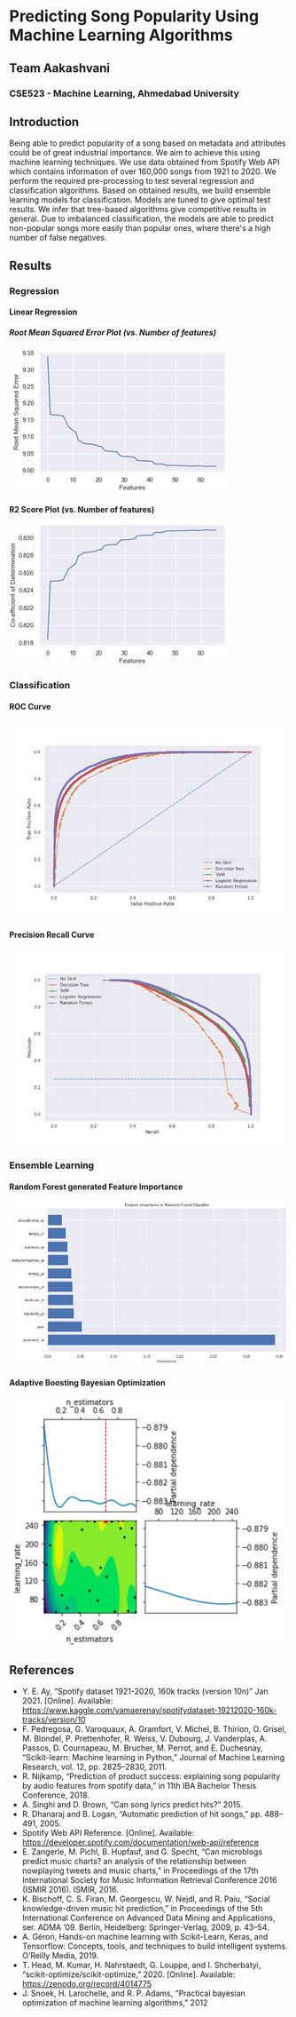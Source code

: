 # Predicting Song Popularity Using Machine Learning Algorithms
## Team Aakashvani
### CSE523 - Machine Learning, Ahmedabad University

## Introduction
Being able to predict popularity of a song based on metadata and attributes could be of great industrial importance. We aim to achieve this using machine learning techniques. We use data obtained from Spotify Web API which contains information of over 160,000 songs from 1921 to 2020. We perform the required pre-processing to test several regression and classification algorithms. Based on obtained results, we build ensemble learning models for classification. Models are tuned to give optimal test results. We infer that tree-based algorithms give competitive results in general. Due to imbalanced classification, the models are able to predict non-popular songs more easily than popular ones, where there's a high number of false negatives. 

## Results
### Regression
#### Linear Regression

##### Root Mean Squared Error Plot (vs. Number of features)

![](Results/RMSE.png)

#### R2 Score Plot (vs. Number of features)

![](Results/R2_Score.png)

### Classification

#### ROC Curve
![](Results/ROC_Curve.png)

#### Precision Recall Curve
![](Results/Precision_Recall_Curve.png)

### Ensemble Learning
#### Random Forest generated Feature Importance
![](Results/Random_Forest_Feature_Importance.png)

#### Adaptive Boosting Bayesian Optimization
![](Results/AdaBoost_Bayesian_Optimization.png)

## References
- Y. E. Ay, “Spotify dataset 1921-2020, 160k tracks (version 10n)” Jan 2021. [Online]. Available: https://www.kaggle.com/yamaerenay/spotifydataset-19212020-160k-tracks/version/10
- F. Pedregosa, G. Varoquaux, A. Gramfort, V. Michel, B. Thirion, O. Grisel, M. Blondel, P. Prettenhofer, R. Weiss, V. Dubourg, J. Vanderplas, A. Passos, D. Cournapeau, M. Brucher, M. Perrot, and E. Duchesnay, “Scikit-learn: Machine learning in Python,” Journal of Machine Learning Research, vol. 12, pp. 2825–2830, 2011.
- R. Nijkamp, “Prediction of product success: explaining song popularity by audio features from spotify data,” in 11th IBA Bachelor Thesis Conference, 2018.
- A. Singhi and D. Brown, “Can song lyrics predict hits?” 2015.
- R. Dhanaraj and B. Logan, “Automatic prediction of hit songs,” pp. 488–491, 2005.
- Spotify Web API Reference. [Online]. Available: https://developer.spotify.com/documentation/web-api/reference 
- E. Zangerle, M. Pichl, B. Hupfauf, and G. Specht, “Can microblogs predict music charts? an analysis of the relationship between nowplaying tweets and music charts,” in Proceedings of the 17th International Society for Music Information Retrieval Conference 2016 (ISMIR 2016). ISMIR, 2016.
- K. Bischoff, C. S. Firan, M. Georgescu, W. Nejdl, and R. Paiu, “Social knowledge-driven music hit prediction,” in Proceedings of the 5th International Conference on Advanced Data Mining and Applications, ser. ADMA ’09. Berlin, Heidelberg: Springer-Verlag, 2009, p. 43–54.
- A. Géron, Hands-on machine learning with Scikit-Learn, Keras, and Tensorflow: Concepts, tools, and techniques to build intelligent systems. O’Reilly Media, 2019.
- T. Head, M. Kumar, H. Nahrstaedt, G. Louppe, and I. Shcherbatyi, “scikit-optimize/scikit-optimize,” 2020. [Online]. Available: https://zenodo.org/record/4014775 
- J. Snoek, H. Larochelle, and R. P. Adams, “Practical bayesian optimization of machine learning algorithms,” 2012
